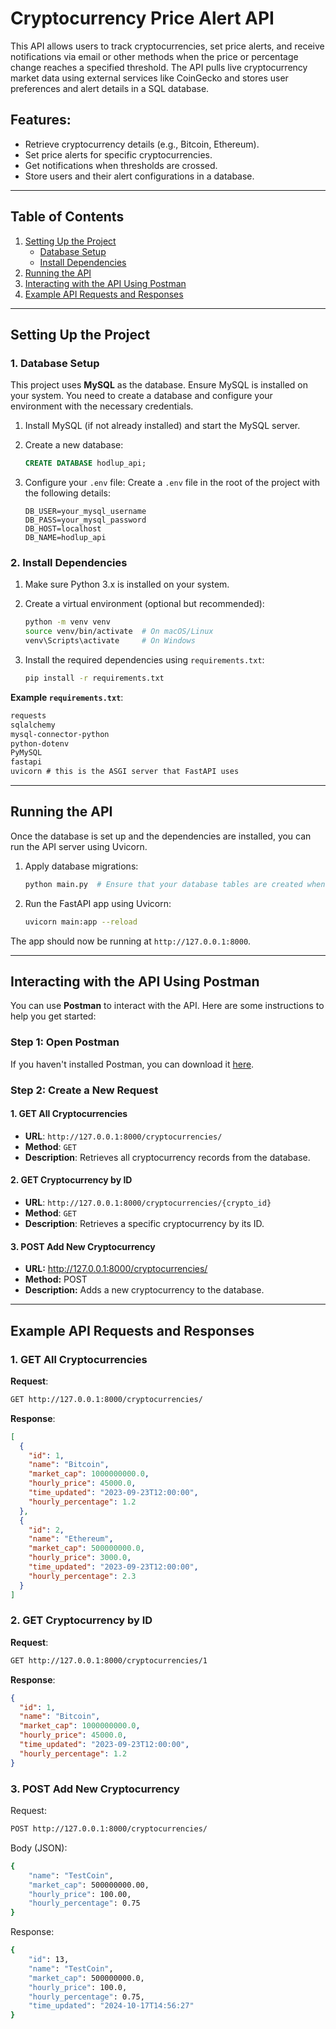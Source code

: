 # Cryptocurrency Price Alert API

This API allows users to track cryptocurrencies, set price alerts, and receive notifications via email or other methods when the price or percentage change reaches a specified threshold. The API pulls live cryptocurrency market data using external services like CoinGecko and stores user preferences and alert details in a SQL database.

## Features:
- Retrieve cryptocurrency details (e.g., Bitcoin, Ethereum).
- Set price alerts for specific cryptocurrencies.
- Get notifications when thresholds are crossed.
- Store users and their alert configurations in a database.

---

## Table of Contents
1. [Setting Up the Project](#setting-up-the-project)
   - [Database Setup](#database-setup)
   - [Install Dependencies](#install-dependencies)
2. [Running the API](#running-the-api)
3. [Interacting with the API Using Postman](#interacting-with-the-api-using-postman)
4. [Example API Requests and Responses](#example-api-requests-and-responses)

---

## Setting Up the Project

### 1. Database Setup
This project uses **MySQL** as the database. Ensure MySQL is installed on your system. You need to create a database and configure your environment with the necessary credentials.

1. Install MySQL (if not already installed) and start the MySQL server.
2. Create a new database:
    ```sql
    CREATE DATABASE hodlup_api;
    ```

3. Configure your `.env` file:
    Create a `.env` file in the root of the project with the following details:
    ```env
    DB_USER=your_mysql_username
    DB_PASS=your_mysql_password
    DB_HOST=localhost
    DB_NAME=hodlup_api
    ```

### 2. Install Dependencies

1. Make sure Python 3.x is installed on your system.
2. Create a virtual environment (optional but recommended):
    ```bash
    python -m venv venv
    source venv/bin/activate  # On macOS/Linux
    venv\Scripts\activate     # On Windows
    ```

3. Install the required dependencies using `requirements.txt`:
    ```bash
    pip install -r requirements.txt
    ```

**Example `requirements.txt`**:
```txt
requests 
sqlalchemy
mysql-connector-python
python-dotenv
PyMySQL
fastapi 
uvicorn # this is the ASGI server that FastAPI uses
```

---

## Running the API

Once the database is set up and the dependencies are installed, you can run the API server using Uvicorn.

1. Apply database migrations:
    ```bash
    python main.py  # Ensure that your database tables are created when the app starts
    ```

2. Run the FastAPI app using Uvicorn:
    ```bash
    uvicorn main:app --reload
    ```

The app should now be running at `http://127.0.0.1:8000`.

---

## Interacting with the API Using Postman

You can use **Postman** to interact with the API. Here are some instructions to help you get started:

### Step 1: Open Postman
If you haven't installed Postman, you can download it [here](https://www.postman.com/downloads/).

### Step 2: Create a New Request

#### 1. **GET All Cryptocurrencies**
- **URL**: `http://127.0.0.1:8000/cryptocurrencies/`
- **Method**: `GET`
- **Description**: Retrieves all cryptocurrency records from the database.

#### 2. **GET Cryptocurrency by ID**
- **URL**: `http://127.0.0.1:8000/cryptocurrencies/{crypto_id}`
- **Method**: `GET`
- **Description**: Retrieves a specific cryptocurrency by its ID.

#### 3. POST Add New Cryptocurrency
- **URL:** http://127.0.0.1:8000/cryptocurrencies/
- **Method:** POST
- **Description:** Adds a new cryptocurrency to the database.

---

## Example API Requests and Responses

### 1. **GET All Cryptocurrencies**

**Request**:
```bash
GET http://127.0.0.1:8000/cryptocurrencies/
```

**Response**:
```json
[
  {
    "id": 1,
    "name": "Bitcoin",
    "market_cap": 1000000000.0,
    "hourly_price": 45000.0,
    "time_updated": "2023-09-23T12:00:00",
    "hourly_percentage": 1.2
  },
  {
    "id": 2,
    "name": "Ethereum",
    "market_cap": 500000000.0,
    "hourly_price": 3000.0,
    "time_updated": "2023-09-23T12:00:00",
    "hourly_percentage": 2.3
  }
]
```

### 2. **GET Cryptocurrency by ID**

**Request**:
```bash
GET http://127.0.0.1:8000/cryptocurrencies/1
```

**Response**:
```json
{
  "id": 1,
  "name": "Bitcoin",
  "market_cap": 1000000000.0,
  "hourly_price": 45000.0,
  "time_updated": "2023-09-23T12:00:00",
  "hourly_percentage": 1.2
}
```
### 3. **POST Add New Cryptocurrency**
Request:
```bash
POST http://127.0.0.1:8000/cryptocurrencies/
```
Body (JSON):
```bash
{
    "name": "TestCoin",
    "market_cap": 500000000.00,
    "hourly_price": 100.00,
    "hourly_percentage": 0.75
}
```
Response:
```bash
{
    "id": 13,
    "name": "TestCoin",
    "market_cap": 500000000.0,
    "hourly_price": 100.0,
    "hourly_percentage": 0.75,
    "time_updated": "2024-10-17T14:56:27"
}
```
